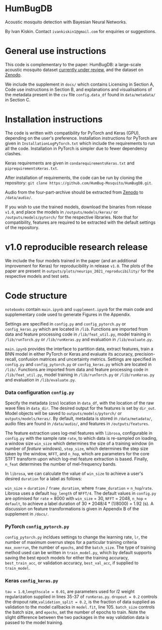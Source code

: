 # HumBugDB
Acoustic mosquito detection with Bayesian Neural Networks.

By Ivan Kiskin. Contact `ivankiskin1@gmail.com` for enquiries or suggestions.

# General use instructions
This code is complementary to the paper: HumBugDB: a large-scale acoustic mosquito dataset [currently under review](https://neurips.cc/Conferences/2021/CallForDatasetsBenchmarks#:~:text=NeurIPS%202021%20Datasets%20and%20Benchmarks,how%20to%20improve%20dataset%20development.), and the dataset on [Zenodo](https://zenodo.org/record/4904800).

We include the supplement in `docs/` which contains Licensing in Section A, Code use instructions in Section B, and explanations and visualisations of the metadata present in the `csv` file `config.data_df` found in `data/metadata/` in Section C.

# Installation instructions
The code is written with compatibility for PyTorch and Keras (GPU), depending on the user's preference. Installation instructions for PyTorch are given in `InstallationLogPyTorch.txt` which include the requirements to run all the code. Installation in PyTorch is simpler due to fewer dependency clashes. 

Keras requirements are given in `condarequirementsKeras.txt` and `piprequirementsKeras.txt`. 

After installation of requirements, the code can be run by cloning the repository:
`git clone https://github.com/HumBug-Mosquito/HumBugDB.git`.

Audio from the four-part-archive should be extracted from [Zenodo](https://zenodo.org/record/4904800) to `/data/audio/`.

If you wish to use the trained models, download the binaries from release `v1.0`, and place the models in `/outputs/models/keras/` or `/outputs/models/pytorch/` for the respective libraries. Note that for compatibility, features are required to be extracted with the default settings of the repository.

# v1.0 reproducible research release
We include the four models trained in the paper (and an additional improvement for Keras) for reproducibility in release `v1.0`. The plots of the paper are present in `outputs/plots/neurips_2021_reproducibility/` for the respective models and test sets. 

# Code structure
`notebooks` contain `main.ipynb` and `supplement.ipynb` for the main code and supplementary code used to generate Figures in the Appendix.

Settings are specified in `config.py` and `config_pytorch.py` or `config_keras.py` which are located in `/lib`. Functions are imported from data and feature processing code in `/lib/feat_util.py`, model training in `/lib/runTorch.py` or `/lib/runKeras.py` and evaluation in `/lib/evaluate.py`.

`main.ipynb` provides the interface to partition data, extract features, train a BNN model in either PyTorch or Keras and evaluate its accuracy, precision-recall, confusion matrices and uncertainty metrics. Settings are specified in `config.py` and `config_pytorch.py` or `config_keras.py` which are located in `/lib/`. Functions are imported from data and feature processing code in `/lib/feat_util.py`, model training in `/lib/runTorch.py` or `/lib/runKeras.py` and evaluation in `/lib/evaluate.py`.

### Data configuration `config.py`
Specify the metadata (csv) location in `data_df`, with the location of the raw wave files in `data_dir`. The desired output for the features is set by `dir_out`. Model objects will be saved to `outputs/models/pytorch/` or `outputs/models/keras/`. By default, metadata is stored in `/data/metadata/`, audio files are found in `/data/audio/`, and features in `/outputs/features`.

The feature extraction uses log-mel features with `librosa`, configurable in `config.py` with the sample rate `rate`, to which data is re-sampled on loading, a window size `win_size` which determines the size of a training window (in number of _feature_ windows), `step_size`, which determines the step size taken by the window, `NFFT`, and `n_hop`, which are parameters for the core STFT transform upon which log-mel feature extraction is based. Finally, `n_feat` determines the number of mel-frequency bands.

In `librosa`, we can calculate the value of `win_size` to achieve a user's desired `duration` for a label as follows:

`win_size` = `duration` / `frame_duration`, where `frame_duration` = `n_hop`/`rate`. Librosa uses a default `hop_length` of `NFFT/4`.
The default values in `config.py` are optimised for `rate` = 8000 with  `win_size` = 30, `NFFT` = 2048, `n_hop` = `default`,  to achieve a label duration of 30 * 2048/4 * (1/8000) = 1.92 (s). A discussion on feature transformations is given in Appendix B of the supplement in `/docs/`.

### PyTorch `config_pytorch.py`
`config_pytorch.py` incldues settings to change the learning rate, `lr`, the number of maximum overrun steps for a particular training criteria `max_overrun`, the number of `epochs`, and the `batch_size`. The type of training method used can be written in `train_model.py`, which by default supports saving the best epoch models for either the training accuracy, `best_train_acc`, or validation accuracy, `best_val_acc`, if supplied to `train_model`.

### Keras `config_keras.py`
`tau = 1.0`,`lengthscale = 0.01`, are parameters used for $l2$ weight regularization supplied in lines 35-37 of `runKeras.py`. `dropout = 0.2` controls the dropout rate,`validation_split = 0.2`, is the fraction of data supplied as validation to the model callbacks in `model.fit`, line 105. `batch_size` controls the batch size, and `epochs`, set the number of epochs to train. Note the slight difference between the two packages in the way validation data is passed to the model training.
